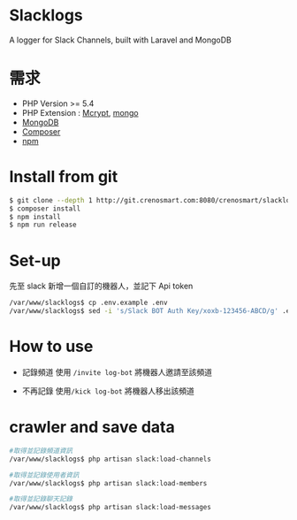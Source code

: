 Slacklogs
=========

A logger for Slack Channels, built with Laravel and MongoDB

# 需求

* PHP Version >= 5.4
* PHP Extension : [Mcrypt], [mongo]
* [MongoDB]
* [Composer]
* [npm]

# Install from git

``` bash
$ git clone --depth 1 http://git.crenosmart.com:8080/crenosmart/slacklogs.git
$ composer install
$ npm install
$ npm run release
```

# Set-up

先至 slack 新增一個自訂的機器人，並記下 Api token

``` bash
/var/www/slacklogs$ cp .env.example .env
/var/www/slacklogs$ sed -i 's/Slack BOT Auth Key/xoxb-123456-ABCD/g' .env
```
# How to use

*   記錄頻道
    使用 `/invite log-bot` 將機器人邀請至該頻道

*   不再記錄
    使用`/kick log-bot` 將機器人移出該頻道

# crawler and save data

``` bash
#取得並記錄頻道資訊
/var/www/slacklogs$ php artisan slack:load-channels

#取得並記錄使用者資訊
/var/www/slacklogs$ php artisan slack:load-members

#取得並記錄聊天記錄
/var/www/slacklogs$ php artisan slack:load-messages
```
[Composer]: https://getcomposer.org/
[Mcrypt]: http://php.net/manual/en/book.mcrypt.php
[mongo]: http://php.net/manual/en/book.mongo.php
[mongoDB]: http://docs.mongodb.org/manual/administration/install-on-linux/
[npm]: https://www.npmjs.com/